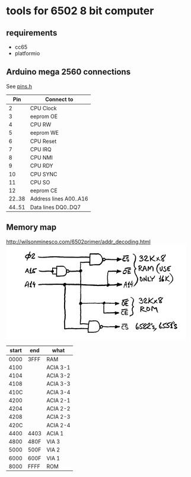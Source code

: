 # tools for 6502 8 bit computer

## requirements
* cc65
* platformio

## Arduino mega 2560 connections
See [pins.h](include/pins.h)

| Pin    | Connect to             |
|--------|------------------------|
| 2      | CPU Clock              |
| 3      | eeprom OE              |
| 4      | CPU RW                 |
| 5      | eeprom WE              |
| 6      | CPU Reset              |
| 7      | CPU IRQ                |
| 8      | CPU NMI                |
| 9      | CPU RDY                |
| 10     | CPU SYNC               |
| 11     | CPU SO                 |
| 12     | eeprom CE              |
| 22..38 | Address lines A00..A16 |
| 44..51 | Data lines DQ0..DQ7    |

## Memory map
http://wilsonminesco.com/6502primer/addr_decoding.html
![address decoder](address-decoder.jpg)


| start | end  | what     |
|-------|------|----------|
| 0000  | 3FFF | RAM      |
| 4100  |      | ACIA 3-1 |
| 4104  |      | ACIA 3-2 |
| 4108  |      | ACIA 3-3 |
| 410C  |      | ACIA 3-4 |
| 4200  |      | ACIA 2-1 |
| 4204  |      | ACIA 2-2 |
| 4208  |      | ACIA 2-3 |
| 420C  |      | ACIA 2-4 |
| 4400  | 4403 | ACIA 1   |
| 4800  | 480F | VIA 3    |
| 5000  | 500F | VIA 2    |
| 6000  | 600F | VIA 1    |
| 8000  | FFFF | ROM      |
